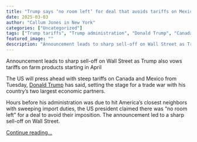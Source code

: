 ```yaml
---
title: "Trump says ‘no room left’ for deal that avoids tariffs on Mexico and Canada"
date: 2025-03-03
author: "Callum Jones in New York"
categories: ["Uncategorized"]
tags: ["Trump tariffs", "Trump administration", "Donald Trump", "Canada", "Mexico", "US news", "World news", "Americas", "US politics"]
featured_image: ""
description: "Announcement leads to sharp sell-off on Wall Street as Trump also vows tariffs on farm products starting in AprilThe US will press ahead with steep tariffs on C..."
---
```


Announcement leads to sharp sell-off on Wall Street as Trump also vows tariffs on farm products starting in April

The US will press ahead with steep tariffs on Canada and Mexico from Tuesday, [Donald Trump](https://www.theguardian.com/us-news/donaldtrump) has said, setting the stage for a trade war with his country’s two largest economic partners.

Hours before his administration was due to hit America’s closest neighbors with sweeping import duties, the US president claimed there was “no room left” for a deal to avoid their imposition. The announcement led to a sharp sell-off on Wall Street.

[Continue reading...](https://www.theguardian.com/us-news/2025/mar/03/trump-tariffs-agriculture)
